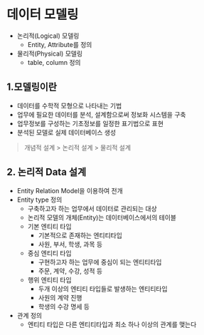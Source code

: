 # 데이터 모델링
- 논리적(Logical) 모델링
  - Entity, Attribute를 정의
- 물리적(Physical) 모델링
  - table, column 정의

## 1.모델링이란
- 데이터를 수학적 모형으로 나타내는 기법
- 업무에 필요한 데이터를 분석, 설계함으로써 정보화 시스템을 구축
- 업무정보를 구성하는 기초정보를 일정한 표기법으로 표현
- 분석된 모델로 실제 데이터베이스 생성   

> 개념적 설계 > 논리적 설계 > 물리적 설계   

## 2. 논리적 Data 설계
- Entity Relation Model을 이용하여 전개
- Entity type 정의
  - 구축하고자 하는 업무에서 데이터로 관리되는 대상
  - 논리적 모델의 개체(Entity)는 데이터베이스에서의 테이블
  - 기본 엔티티 타입
    - 기본적으로 존재하는 엔티티타입
    - 사원, 부서, 학생, 과목 등
  - 중심 엔티티 타입
    - 구현하고자 하는 업무에 중심이 되는 엔티티타입
    - 주문, 계약, 수강, 성적 등
  - 행위 엔티티 타입
    - 두개 이상의 엔티티 타입들로 발생하는 엔티티타입
    - 사원의 계약 진행
    - 학생의 수강 명세 등
- 관계 정의
  - 엔티티 타입은 다른 엔티티타입과 최소 하나 이상의 관계를 맺는다
